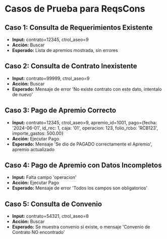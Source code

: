 # Casos de Prueba para ReqsCons

## Caso 1: Consulta de Requerimientos Existente
- **Input:** contrato=12345, ctrol_aseo=9
- **Acción:** Buscar
- **Esperado:** Lista de apremios mostrada, sin errores

## Caso 2: Consulta de Contrato Inexistente
- **Input:** contrato=99999, ctrol_aseo=9
- **Acción:** Buscar
- **Esperado:** Mensaje de error 'No existe contrato con este dato, intentalo de nuevo'

## Caso 3: Pago de Apremio Correcto
- **Input:** contrato=12345, ctrol_aseo=9, apremio_id=1001, pago={fecha: '2024-06-01', id_rec: 1, caja: '01', operacion: 123, folio_rcbo: 'RCB123', importe_gastos: 500.00}
- **Acción:** Ejecutar Pago
- **Esperado:** Mensaje 'Se dio de PAGADO correctamente el Apremio', apremio actualizado

## Caso 4: Pago de Apremio con Datos Incompletos
- **Input:** Falta campo 'operacion'
- **Acción:** Ejecutar Pago
- **Esperado:** Mensaje de error 'Todos los campos son obligatorios'

## Caso 5: Consulta de Convenio
- **Input:** contrato=54321, ctrol_aseo=8
- **Acción:** Buscar
- **Esperado:** Se muestra convenio si existe, o mensaje 'Convenio de Contrato NO encontrado'
